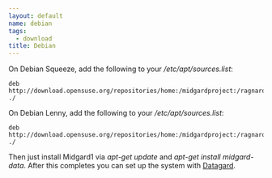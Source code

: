 ```yaml
---
layout: default
name: debian
tags:
  - download
title: Debian
---
```

On Debian Squeeze, add the following to your _/etc/apt/sources.list_:

    deb http://download.opensuse.org/repositories/home:/midgardproject:/ragnaroek/Debian_6.0/ ./

On Debian Lenny, add the following to your _/etc/apt/sources.list_:

    deb http://download.opensuse.org/repositories/home:/midgardproject:/ragnaroek/Debian_5.0/ ./

Then just install Midgard1 via _apt-get update_ and _apt-get install midgard-data_. After this completes you can set up the system with [Datagard](#datagard).
